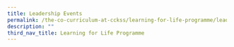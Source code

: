 ```yaml
---
title: Leadership Events
permalink: /the-co-curriculum-at-cckss/learning-for-life-programme/leadership-events/
description: ""
third_nav_title: Learning for Life Programme
---
```

